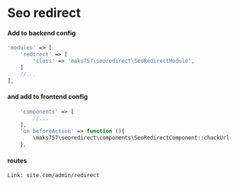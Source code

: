 # Seo redirect

#### Add to backend config

```php
'modules' => [
    'redirect' => [
        'class' => 'maks757\seoredirect\SeoRedirectModule',
    ]
    //...
],
```

#### and add to frontend config

```php
    'components' => [
        //...
    ],
    'on beforeAction' => function (){
        \maks757\seoredirect\components\SeoRedirectComponent::chackUrl();
    },
```

#### routes

```text
Link: site.com/admin/redirect
```